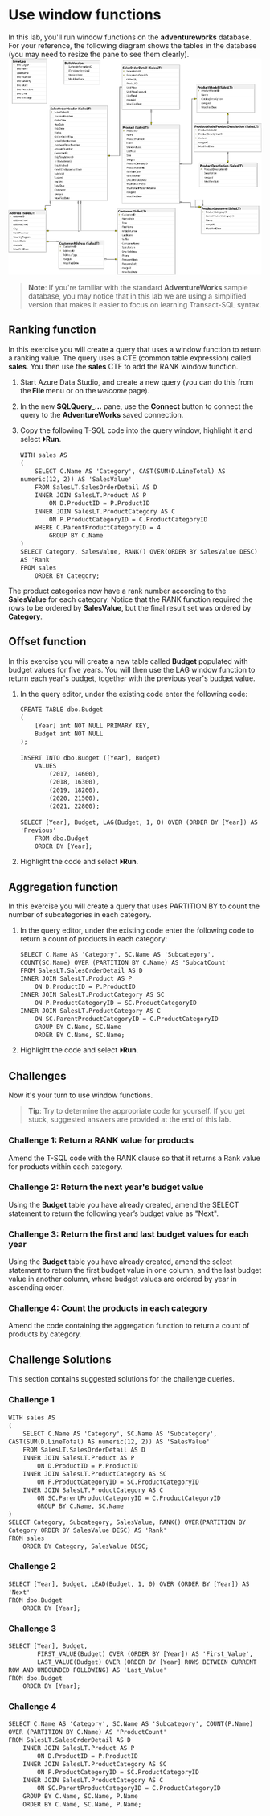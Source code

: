 # Use window functions

In this lab, you'll run window functions on the **adventureworks** database. For your reference, the following diagram shows the tables in the database (you may need to resize the pane to see them clearly).
![An entity relationship diagram of the adventureworks database](./images/adventureworks-erd.png)
> **Note**: If you're familiar with the standard **AdventureWorks** sample database, you may notice that in this lab we are using a simplified version that makes it easier to focus on learning Transact-SQL syntax.

## Ranking function

In this exercise you will create a query that uses a window function to return a ranking value. The query uses a CTE (common table expression) called **sales**. You then use the **sales** CTE to add the RANK window function.

1. Start Azure Data Studio, and create a new query (you can do this from the **File** menu or on the *welcome* page).
1. In the new **SQLQuery_...** pane, use the **Connect** button to connect the query to the **AdventureWorks** saved connection.
1. Copy the following T-SQL code into the query window, highlight it and select **&#x23f5;Run**.

    ```
    WITH sales AS
    (
        SELECT C.Name AS 'Category', CAST(SUM(D.LineTotal) AS numeric(12, 2)) AS 'SalesValue'
        FROM SalesLT.SalesOrderDetail AS D
        INNER JOIN SalesLT.Product AS P
            ON D.ProductID = P.ProductID
        INNER JOIN SalesLT.ProductCategory AS C
            ON P.ProductCategoryID = C.ProductCategoryID
        WHERE C.ParentProductCategoryID = 4
            GROUP BY C.Name
    )
    SELECT Category, SalesValue, RANK() OVER(ORDER BY SalesValue DESC) AS 'Rank'
    FROM sales
        ORDER BY Category;
    ```

The product categories now have a rank number according to the **SalesValue** for each category. Notice that the RANK function required the rows to be ordered by **SalesValue**, but the final result set was ordered by **Category**.

## Offset function

In this exercise you will create a new table called **Budget** populated with budget values for five years. You will then use the LAG window function to return each year's budget, together with the previous year's budget value.  

1. In the query editor, under the existing code enter the following code:

    ```
    CREATE TABLE dbo.Budget
    (
        [Year] int NOT NULL PRIMARY KEY,
        Budget int NOT NULL
    );

    INSERT INTO dbo.Budget ([Year], Budget)
        VALUES
            (2017, 14600),
            (2018, 16300),
            (2019, 18200),
            (2020, 21500),
            (2021, 22800);

    SELECT [Year], Budget, LAG(Budget, 1, 0) OVER (ORDER BY [Year]) AS 'Previous'
        FROM dbo.Budget
        ORDER BY [Year]; 
    ```

1. Highlight the code and select **&#x23f5;Run**.

## Aggregation function

In this exercise you will create a query that uses PARTITION BY to count the number of subcategories in each category.

1. In the query editor, under the existing code enter the following code to return a count of products in each category:

    ```
    SELECT C.Name AS 'Category', SC.Name AS 'Subcategory', COUNT(SC.Name) OVER (PARTITION BY C.Name) AS 'SubcatCount'
    FROM SalesLT.SalesOrderDetail AS D
    INNER JOIN SalesLT.Product AS P
        ON D.ProductID = P.ProductID
    INNER JOIN SalesLT.ProductCategory AS SC
        ON P.ProductCategoryID = SC.ProductCategoryID
    INNER JOIN SalesLT.ProductCategory AS C
        ON SC.ParentProductCategoryID = C.ProductCategoryID
        GROUP BY C.Name, SC.Name
        ORDER BY C.Name, SC.Name;
    ```

1. Highlight the code and select **&#x23f5;Run**.

## Challenges

Now it's your turn to use window functions.

> **Tip**: Try to determine the appropriate code for yourself. If you get stuck, suggested answers are provided at the end of this lab.

### Challenge 1: Return a RANK value for products

Amend the T-SQL code with the RANK clause so that it returns a Rank value for products within each category.

### Challenge 2: Return the next year's budget value

Using the **Budget** table you have already created, amend the SELECT statement to return the following year’s budget value as "Next".

### Challenge 3: Return the first and last budget values for each year

Using the **Budget** table you have already created, amend the select statement to return the first budget value in one column, and the last budget value in another column, where budget values are ordered by year in ascending order.

### Challenge 4: Count the products in each category

Amend the code containing the aggregation function to return a count of products by category.

## Challenge Solutions

This section contains suggested solutions for the challenge queries.

### Challenge 1

```
WITH sales AS
(
    SELECT C.Name AS 'Category', SC.Name AS 'Subcategory', CAST(SUM(D.LineTotal) AS numeric(12, 2)) AS 'SalesValue'
    FROM SalesLT.SalesOrderDetail AS D
    INNER JOIN SalesLT.Product AS P
        ON D.ProductID = P.ProductID
    INNER JOIN SalesLT.ProductCategory AS SC
        ON P.ProductCategoryID = SC.ProductCategoryID
    INNER JOIN SalesLT.ProductCategory AS C
        ON SC.ParentProductCategoryID = C.ProductCategoryID
        GROUP BY C.Name, SC.Name
)
SELECT Category, Subcategory, SalesValue, RANK() OVER(PARTITION BY Category ORDER BY SalesValue DESC) AS 'Rank'
FROM sales
    ORDER BY Category, SalesValue DESC;
```

### Challenge 2

```
SELECT [Year], Budget, LEAD(Budget, 1, 0) OVER (ORDER BY [Year]) AS 'Next'
FROM dbo.Budget
    ORDER BY [Year];
```

### Challenge 3

```
SELECT [Year], Budget,
        FIRST_VALUE(Budget) OVER (ORDER BY [Year]) AS 'First_Value',
        LAST_VALUE(Budget) OVER (ORDER BY [Year] ROWS BETWEEN CURRENT ROW AND UNBOUNDED FOLLOWING) AS 'Last_Value'
FROM dbo.Budget
    ORDER BY [Year];
```

### Challenge 4

```
SELECT C.Name AS 'Category', SC.Name AS 'Subcategory', COUNT(P.Name) OVER (PARTITION BY C.Name) AS 'ProductCount'
FROM SalesLT.SalesOrderDetail AS D
    INNER JOIN SalesLT.Product AS P
        ON D.ProductID = P.ProductID
    INNER JOIN SalesLT.ProductCategory AS SC
        ON P.ProductCategoryID = SC.ProductCategoryID
    INNER JOIN SalesLT.ProductCategory AS C
        ON SC.ParentProductCategoryID = C.ProductCategoryID
    GROUP BY C.Name, SC.Name, P.Name
    ORDER BY C.Name, SC.Name, P.Name;
```
